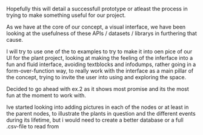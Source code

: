 Hopefully this will detail a successfull prototype or atleast the process in trying  to make something useful for our project.

As we have at the core of our concept, a visual interface, we have been looking at the usefulness of these APIs / datasets / librarys in furthering that cause.

I will try to use one of the to examples to try to make it into oen pice of our UI for the plant project, looking at making the feeling of the inferface into a fun and fluid interface, avoiding textblocks and infodumps, rather going in a form-over-function way, to really work with the interface as a main pillar of the concept, trying to invite the user into using and exploring the space.

Decided to go ahead with ex.2 as it shows most promise and its the most fun at the moment to work with.

Ive started looking into adding pictures in each of the nodes or at least in the parent nodes, to illustrate the plants in question and the different events during its lifetime, but i would need to create a better database or a full .csv-file to read from
